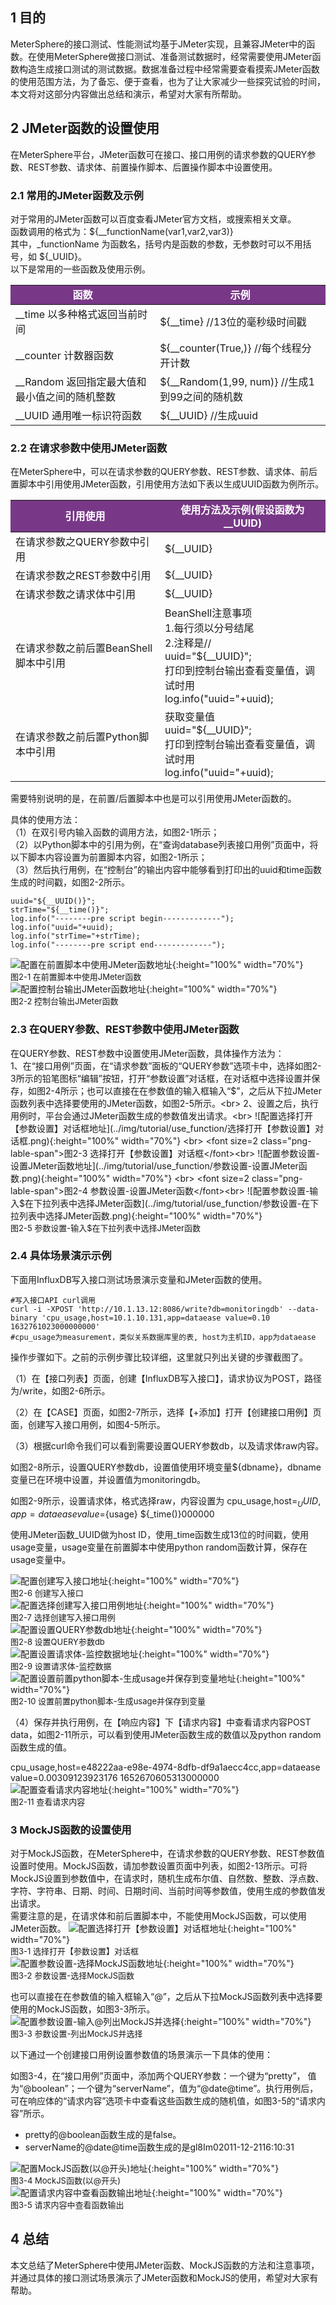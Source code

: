 ## 1 目的
MeterSphere的接口测试、性能测试均基于JMeter实现，且兼容JMeter中的函数。在使用MeterSphere做接口测试、准备测试数据时，经常需要使用JMeter函数构造生成接口测试的测试数据。数据准备过程中经常需要查看摸索JMeter函数的使用范围方法，为了备忘、便于查看，也为了让大家减少一些探究试验的时间，本文将对这部分内容做出总结和演示，希望对大家有所帮助。

## 2 JMeter函数的设置使用
在MeterSphere平台，JMeter函数可在接口、接口用例的请求参数的QUERY参数、REST参数、请求体、前置操作脚本、后置操作脚本中设置使用。

### 2.1 常用的JMeter函数及示例
对于常用的JMeter函数可以百度查看JMeter官方文档，或搜索相关文章。<br>
函数调用的格式为：${__functionName(var1,var2,var3)} <br>
其中，_functionName 为函数名，括号内是函数的参数，无参数时可以不用括号，如 ${_UUID}。<br>
以下是常用的一些函数及使用示例。<br>
<table>
  <td bgcolor="#783887" align="middle" style="font-weight:bold;color: white">
   函数
  </td>
  <td bgcolor="#783887" align="middle" style="font-weight:bold;color: white">
   示例
  </td>
  <tbody>
    <tr>
        <td >__time 以多种格式返回当前时间</td>
        <td >${__time} //13位的毫秒级时间戳</td>
    </tr>
    <tr>
        <td >__counter 计数器函数</td>
        <td >${__counter(True,)} //每个线程分开计数</td>
    </tr>
    <tr>
        <td >__Random 返回指定最大值和最小值之间的随机整数</td>
        <td >${__Random(1,99, num)} //生成1到99之间的随机数</td>
    </tr>
    <tr>
        <td >__UUID 通用唯一标识符函数</td>
        <td >${__UUID} //生成uuid</td>
    </tr>
  </tbody>
</table>  

### 2.2 在请求参数中使用JMeter函数
在MeterSphere中，可以在请求参数的QUERY参数、REST参数、请求体、前后置脚本中引用使用JMeter函数，引用使用方法如下表以生成UUID函数为例所示。
<table>
  <td bgcolor="#783887" align="middle" style="font-weight:bold;color: white">
   引用使用
  </td>
  <td bgcolor="#783887" align="middle" style="font-weight:bold;color: white">
   使用方法及示例(假设函数为__UUID)
  </td>
  <tbody>
    <tr>
        <td >在请求参数之QUERY参数中引用</td>
        <td >${__UUID}</td>
    </tr>
    <tr>
        <td >在请求参数之REST参数中引用</td>
        <td >${__UUID}</td>
    </tr>
    <tr>
        <td >在请求参数之请求体中引用</td>
        <td >${__UUID}</td>
    </tr>
    <tr>
        <td >在请求参数之前后置BeanShell脚本中引用</td>
        <td >BeanShell注意事项 <br>
             1.每行须以分号结尾 <br>
             2.注释是// <br>
             uuid="${__UUID}"; <br>
             打印到控制台输出查看变量值，调试时用 <br>
             log.info("uuid="+uuid);
        </td>
    </tr>
    <tr>
       <td >在请求参数之前后置Python脚本中引用</td>
       <td >获取变量值<br>
            uuid="${__UUID}";<br>
            打印到控制台输出查看变量值，调试时用<br>
            log.info("uuid="+uuid);
       </td>
    </tr>
  </tbody>
</table>  

需要特别说明的是，在前置/后置脚本中也是可以引用使用JMeter函数的。

具体的使用方法：<br>
（1）在双引号内输入函数的调用方法，如图2-1所示； <br>
（2）以Python脚本中的引用为例，在“查询database列表接口用例”页面中，将以下脚本内容设置为前置脚本内容，如图2-1所示；<br>
（3）然后执行用例，在“控制台”的输出内容中能够看到打印出的uuid和time函数生成的时间戳，如图2-2所示。<br>
```
uuid="${__UUID()}";
strTime="${__time()}";
log.info("--------pre script begin-------------");
log.info("uuid="+uuid);
log.info("strTime="+strTime);
log.info("--------pre script end-------------");
```
![配置在前置脚本中使用JMeter函数地址](../img/tutorial/use_function/在前置脚本中使用JMeter函数.png){:height="100%" width="70%"} <br>
<font size=2 class="png-lable-span">图2-1 在前置脚本中使用JMeter函数</font><br>
![配置控制台输出JMeter函数地址](../img/tutorial/use_function/控制台输出JMeter函数.png){:height="100%" width="70%"} <br>
<font size=2 class="png-lable-span">图2-2 控制台输出JMeter函数</font><br>

### 2.3 在QUERY参数、REST参数中使用JMeter函数
在QUERY参数、REST参数中设置使用JMeter函数，具体操作方法为：<br>
1、在“接口用例”页面，在“请求参数”面板的“QUERY参数”选项卡中，选择如图2-3所示的铅笔图标“编辑”按钮，打开“参数设置”对话框，在对话框中选择设置并保存，如图2-4所示；也可以直接在在参数值的输入框输入“$”，之后从下拉JMeter函数列表中选择要使用的JMeter函数，如图2-5所示。<br>
2、设置之后，执行用例时，平台会通过JMeter函数生成的参数值发出请求。<br>
![配置选择打开【参数设置】对话框地址](../img/tutorial/use_function/选择打开【参数设置】对话框.png){:height="100%" width="70%"} <br>
<font size=2 class="png-lable-span">图2-3 选择打开【参数设置】对话框</font><br>
![配置参数设置-设置JMeter函数地址](../img/tutorial/use_function/参数设置-设置JMeter函数.png){:height="100%" width="70%"} <br>
<font size=2 class="png-lable-span">图2-4 参数设置-设置JMeter函数</font><br>
![配置参数设置-输入$在下拉列表中选择JMeter函数](../img/tutorial/use_function/参数设置-在下拉列表中选择JMeter函数.png){:height="100%" width="70%"} <br>
<font size=2 class="png-lable-span">图2-5 参数设置-输入$在下拉列表中选择JMeter函数</font><br>


### 2.4 具体场景演示示例
下面用InfluxDB写入接口测试场景演示变量和JMeter函数的使用。
```
#写入接口API curl调用
curl -i -XPOST 'http://10.1.13.12:8086/write?db=monitoringdb' --data-binary 'cpu_usage,host=10.1.10.131,app=dataease value=0.10 1632761023000000000'
#cpu_usage为measurement，类似关系数据库里的表, host为主机ID，app为dataease
```

操作步骤如下。之前的示例步骤比较详细，这里就只列出关键的步骤截图了。

（1）在【接口列表】页面，创建【InfluxDB写入接口】，请求协议为POST，路径为/write，如图2-6所示。

（2）在【CASE】页面，如图2-7所示，选择【+添加】打开【创建接口用例】页面，创建写入接口用例，如图4-5所示。

（3）根据curl命令我们可以看到需要设置QUERY参数db，以及请求体raw内容。

如图2-8所示，设置QUERY参数db，设置值使用环境变量${dbname}，dbname变量已在环境中设置，并设置值为monitoringdb。

如图2-9所示，设置请求体，格式选择raw，内容设置为 cpu_usage,host=${_UUID},app=dataease value=${usage} ${_time()}000000 

使用JMeter函数_UUID做为host ID，使用_time函数生成13位的时间戳，使用usage变量，usage变量在前置脚本中使用python random函数计算，保存在usage变量中。

![配置创建写入接口地址](../img/tutorial/use_function/创建写入接口.png){:height="100%" width="70%"} <br>
<font size=2 class="png-lable-span">图2-6 创建写入接口</font><br>
![配置选择创建写入接口用例地址](../img/tutorial/use_function/选择创建写入接口用例.png){:height="100%" width="70%"} <br>
<font size=2 class="png-lable-span">图2-7 选择创建写入接口用例</font><br>
![配置设置QUERY参数db地址](../img/tutorial/use_function/设置QUERY参数db.png){:height="100%" width="70%"} <br>
<font size=2 class="png-lable-span">图2-8 设置QUERY参数db</font><br>
![配置设置请求体-监控数据地址](../img/tutorial/use_function/设置请求体-监控数据.png){:height="100%" width="70%"} <br>
<font size=2 class="png-lable-span">图2-9 设置请求体-监控数据</font><br>
![配置设置前置python脚本-生成usage并保存到变量地址](../img/tutorial/use_function/设置前置python脚本-生成usage并保存到变量.png){:height="100%" width="70%"} <br>
<font size=2 class="png-lable-span">图2-10 设置前置python脚本-生成usage并保存到变量</font><br>

（4）保存并执行用例，在【响应内容】下【请求内容】中查看请求内容POST data，如图2-11所示，可以看到使用JMeter函数生成的数值以及python random函数生成的值。

cpu_usage,host=e48222aa-e98e-4974-8dfb-df9a1aecc4cc,app=dataease value=0.00309123923176 1652670605313000000 <br>
![配置查看请求内容地址](../img/tutorial/use_function/查看请求内容.png){:height="100%" width="70%"} <br>
<font size=2 class="png-lable-span">图2-11 查看请求内容</font><br>

### 3 MockJS函数的设置使用
对于MockJS函数，在MeterSphere中，在请求参数的QUERY参数、REST参数值设置时使用。MockJS函数，请加参数设置页面中列表，如图2-13所示。可将MockJS设置到参数值中，在请求时，随机生成布尔值、自然数、整数、浮点数、字符、字符串、日期、时间、日期时间、当前时间等参数值，使用生成的参数值发出请求。<br>
需要注意的是，在请求体和前后置脚本中，不能使用MockJS函数，可以使用JMeter函数。
![配置选择打开【参数设置】对话框地址](../img/tutorial/use_function/选择打开【参数设置】对话框.png){:height="100%" width="70%"} <br>
<font size=2 class="png-lable-span">图3-1 选择打开【参数设置】对话框</font><br>
![配置参数设置-选择MockJS函数地址](../img/tutorial/use_function/参数设置-选择MockJS函数.png){:height="100%" width="70%"} <br>
<font size=2 class="png-lable-span">图3-2 参数设置-选择MockJS函数</font><br>

也可以直接在在参数值的输入框输入“@”，之后从下拉MockJS函数列表中选择要使用的MockJS函数，如图3-3所示。
![配置参数设置-输入@列出MockJS并选择](../img/tutorial/use_function/参数设置-列出MockJS并选择.png){:height="100%" width="70%"} <br>
<font size=2 class="png-lable-span">图3-3 参数设置-列出MockJS并选择</font><br>

以下通过一个创建接口用例设置参数值的场景演示一下具体的使用：<br>

如图3-4，在“接口用例”页面中，添加两个QUERY参数：一个键为“pretty”， 值为“@boolean”；一个键为“serverName”，值为“@date@time”。执行用例后，可在响应体的“请求内容”选项卡中查看这些函数生成的随机值，如图3-5的“请求内容”所示。

  * pretty的@boolean函数生成的是false。
  * serverName的@date@time函数生成的是gl8Im02011-12-2116:10:31

![配置MockJS函数(以@开头)地址](../img/tutorial/use_function/MockJS函数(以@开头).png){:height="100%" width="70%"} <br>
<font size=2 class="png-lable-span">图3-4 MockJS函数(以@开头)</font><br>
![配置请求内容中查看函数输出地址](../img/tutorial/use_function/请求内容中查看函数输出.png){:height="100%" width="70%"} <br>
<font size=2 class="png-lable-span">图3-5 请求内容中查看函数输出</font><br>

## 4 总结
本文总结了MeterSphere中使用JMeter函数、MockJS函数的方法和注意事项，并通过具体的接口测试场景演示了JMeter函数和MockJS的使用，希望对大家有帮助。